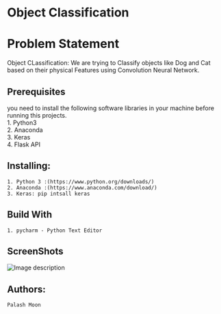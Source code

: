 # Object Classification

# Problem Statement
Object CLassification: We are trying to Classify objects like Dog and Cat based on their physical Features using Convolution Neural Network.

## Prerequisites
you need to install the following software libraries in your machine before running this projects.<br/>
    1. Python3<br/>
    2. Anaconda<br/>
    3. Keras<br />
    4. Flask API<br/>

## Installing:
    1. Python 3 :(https://www.python.org/downloads/)
    2. Anaconda :(https://www.anaconda.com/download/)
    3. Keras: pip intsall keras

## Build With
    1. pycharm - Python Text Editor


## ScreenShots

![Image description](../Users/HP/Desktop/images.png)

## Authors:
    Palash Moon


